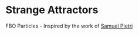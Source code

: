 # Strange Attractors

FBO Particles - Inspired by the work of [Samuel Pietri](https://fusefactory.github.io/openfuse/strange%20attractors/particle%20system/Strange-Attractors-GPU/)
